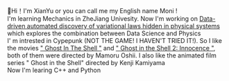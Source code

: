 
👋Hi！I'm XianYu or you can call me my English name Moni !<br>
I'm learning Mechanics in ZheJiang Univesity. Now I'm  working on [Data-driven automated discovery of variational laws hidden in physical systems](https://www.sciencedirect.com/science/article/pii/S0022509619306246)  which explores the combination between Data Science and Physics<br>
I' m intrested in Cypepunk (NOT THE GAME! I HAVEN'T TRIED IT!). So I like the movies [" Ghost In The Shell "](https://www.imdb.com/title/tt0113568/?ref_=nv_sr_srsg_3_tt_8_nm_0_q_Ghost%2520in%2520the%2520) and [" Ghost in the Shell 2: Innocence "](https://www.imdb.com/title/tt0347246/?ref_=tt_sims_tt_i_2), both of them were directed by Mamoru Oshii. I also like the animated film series " Ghost in the Shell" directed by Kenji Kamiyama <br>
Now I'm learing C++ and Python<br>


<!---
Aphia-XianYu/Aphia-XianYu is a ✨ special ✨ repository because its `README.md` (this file) appears on your GitHub profile.
You can click the Preview link to take a look at your changes.
--->
